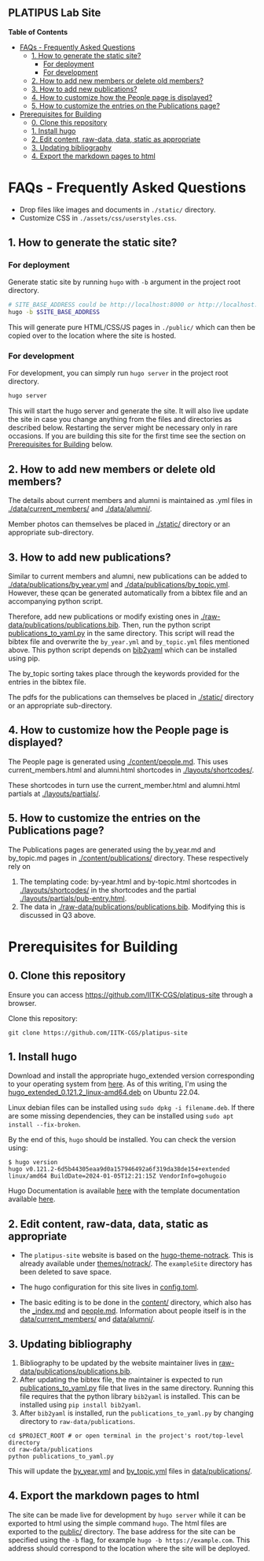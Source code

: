 PLATIPUS Lab Site
---

<!-- markdown-toc start - Don't edit this section. Run M-x markdown-toc-refresh-toc -->
**Table of Contents**

- [FAQs - Frequently Asked Questions](#faqs---frequently-asked-questions)
    - [1. How to generate the static site?](#1-how-to-generate-the-static-site)
        - [For deployment](#for-deployment)
        - [For development](#for-development)
    - [2. How to add new members or delete old members?](#2-how-to-add-new-members-or-delete-old-members)
    - [3. How to add new publications?](#3-how-to-add-new-publications)
    - [4. How to customize how the People page is displayed?](#4-how-to-customize-how-the-people-page-is-displayed)
    - [5. How to customize the entries on the Publications page?](#5-how-to-customize-the-entries-on-the-publications-page)
- [Prerequisites for Building](#prerequisites-for-building)
    - [0. Clone this repository](#0-clone-this-repository)
    - [1. Install hugo](#1-install-hugo)
    - [2. Edit content, raw-data, data, static as appropriate](#2-edit-content-raw-data-data-static-as-appropriate)
    - [3. Updating bibliography](#3-updating-bibliography)
    - [4. Export the markdown pages to html](#4-export-the-markdown-pages-to-html)

<!-- markdown-toc end -->

# FAQs - Frequently Asked Questions

- Drop files like images and documents in `./static/` directory.
- Customize CSS in `./assets/css/userstyles.css`.

## 1. How to generate the static site?

### For deployment

Generate static site by running `hugo` with `-b` argument in the project root directory.

```sh
# SITE_BASE_ADDRESS could be http://localhost:8000 or http://localhost:1313 or https://platipus.cgs.iitk.ac.in
hugo -b $SITE_BASE_ADDRESS
```

This will generate pure HTML/CSS/JS pages in `./public/` which can then be copied over to the location where the site is hosted.

### For development

For development, you can simply run `hugo server` in the project root directory.

```sh
hugo server
```

This will start the hugo server and generate the site. It will also live update the site in case you change anything from the files and directories as described below. Restarting the server might be necessary only in rare occasions. If you are building this site for the first time see the section on [Prerequisites for Building](#prerequisites-for-building) below.

## 2. How to add new members or delete old members?

The details about current members and alumni is maintained as .yml files in [./data/current_members/](./data/current_members/) and [./data/alumni/](./data/alumni/).

Member photos can themselves be placed in [./static/](./static/) directory or an appropriate sub-directory.


## 3. How to add new publications?

Similar to current members and alumni, new publications can be added to [./data/publications/by_year.yml](./data/publications/by_year.yml) and [./data/publications/by_topic.yml](./data/publications/by_topic.yml). However, these qcan be generated automatically from a bibtex file and an accompanying python script.

Therefore, add new publications or modify existing ones in [./raw-data/publications/publications.bib](./raw-data/publications/publications.bib). Then, run the python script [publications_to_yaml.py](./raw-data/publications/publications_to_yaml.py) in the same directory. This script will read the bibtex file and overwrite the `by_year.yml` and `by_topic.yml` files mentioned above. This python script depends on [bib2yaml](https://pypi.org/project/bib2yaml/) which can be installed using pip.

The by_topic sorting takes place through the keywords provided for the entries in the bibtex file.

The pdfs for the publications can themselves be placed in [./static/](./static/) directory or an appropriate sub-directory.

## 4. How to customize how the People page is displayed?

The People page is generated using [./content/people.md](./content/people.md). This uses current_members.html and alumni.html shortcodes in [./layouts/shortcodes/](./layouts/shortcodes/).

These shortcodes in turn use the current_member.html and alumni.html partials at [./layouts/partials/](./layouts/partials/).

## 5. How to customize the entries on the Publications page?

The Publications pages are generated using the by_year.md and by_topic.md pages in [./content/publications/](./content/publications/) directory. These respectively rely on 

1. The templating code: by-year.html and by-topic.html shortcodes in [./layouts/shortcodes/](./layouts/shortcodes/) in the shortcodes and the partial [./layouts/partials/pub-entry.html](./layouts/partials/pub-entry.html). 
2. The data in [./raw-data/publications/publications.bib](./raw-data/publications/publications.bib). Modifying this is discussed in Q3 above.

# Prerequisites for Building

## 0. Clone this repository

Ensure you can access https://github.com/IITK-CGS/platipus-site through a browser.

Clone this repository:

```
git clone https://github.com/IITK-CGS/platipus-site
```

## 1. Install hugo

Download and install the appropriate hugo\_extended version corresponding to your operating system from [here](https://github.com/gohugoio/hugo/releases). As of this writing, I'm using the [hugo_extended_0.121.2_linux-amd64.deb](https://github.com/gohugoio/hugo/releases/download/v0.121.2/hugo_extended_0.121.2_linux-amd64.deb) on Ubuntu 22.04.

Linux debian files can be installed using `sudo dpkg -i filename.deb`. If there are some missing dependencies, they can be installed using `sudo apt install --fix-broken`.

By the end of this, `hugo` should be installed. You can check the version using:

```
$ hugo version
hugo v0.121.2-6d5b44305eaa9d0a157946492a6f319da38de154+extended linux/amd64 BuildDate=2024-01-05T12:21:15Z VendorInfo=gohugoio
```

Hugo Documentation is available [here](https://gohugo.io/getting-started/) with the template documentation available [here](https://gohugo.io/getting-started/directory-structure/).

## 2. Edit content, raw-data, data, static as appropriate

- The `platipus-site` website is based on the [hugo-theme-notrack](https://github.com/gevhaz/hugo-theme-notrack). This is already available under [themes/notrack/](./themes/notrack/). The `exampleSite` directory has been deleted to save space.

- The hugo configuration for this site lives in [config.toml](./config.toml).

- The basic editing is to be done in the [content/](./content/) directory, which also has the [\_index.md](./content/_index.md) and [people.md](./content/people.md). Information about people itself is in the [data/current_members/](./data/current_members/) and [data/alumni/](./data/alumni/).

## 3. Updating bibliography

1. Bibliography to be updated by the website maintainer lives in [raw-data/publications/publications.bib](./raw-data/publications/publications.bib).
2. After updating the bibtex file, the maintainer is expected to run [publications\_to\_yaml.py](./raw-data/publications/publications_to_yaml.py) file that lives in the same directory. Running this file requires that the python library `bib2yaml` is installed. This can be installed using `pip install bib2yaml`.
3. After `bib2yaml` is installed, run the `publications_to_yaml.py` by changing directory to `raw-data/publications`.

```
cd $PROJECT_ROOT # or open terminal in the project's root/top-level directory
cd raw-data/publications
python publications_to_yaml.py
```

This will update the [by\_year.yml](data/publications/by_year.yml) and [by\_topic.yml](data/publications/by_topic.yml) files in [data/publications/](./data/publications/).

## 4. Export the markdown pages to html

The site can be made live for development by `hugo server` while it can be exported to html using the simple command `hugo`. The html files are exported to the [public/](./public/) directory. The base address for the site can be specified using the `-b` flag, for example `hugo -b https://example.com`. This address should correspond to the location where the site will be deployed.


